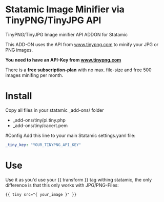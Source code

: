 Statamic Image Minifier via TinyPNG/TinyJPG API
===============================================

TinyPNG/TinyJPG Image minifier API ADDON for Statamic

This ADD-ON uses the API from www.tinypng.com to minify your JPG or PNG images.

**You need to have an API-Key from www.tinypng.com**

There is a **free subscription-plan** with no max. file-size and free 500 images minifing per month.

# Install
Copy all files in your statamic _add-ons/ folder

- _add-ons/tiny/pi.tiny.php
- _add-ons/tiny/cacert.pem


#Config
Add this line to your main Statamic settings.yaml file:
```YAML
_tiny_key: "YOUR_TINYPNG_API_KEY"
```

# Use
Use it as you'd use your {{ transform }} tag withing statamic, the only difference is that this only works with JPG/PNG-Files:
```HTML
{{ tiny src="{ your_image }" }}
```

